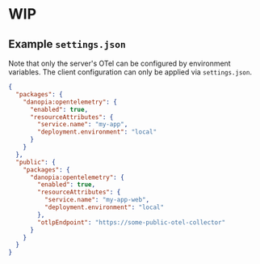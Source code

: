 # WIP

## Example `settings.json`

Note that only the server's OTel can be configured by environment variables.
The client configuration can only be applied via `settings.json`.

```json
{
  "packages": {
    "danopia:opentelemetry": {
      "enabled": true,
      "resourceAttributes": {
        "service.name": "my-app",
        "deployment.environment": "local"
      }
    }
  },
  "public": {
    "packages": {
      "danopia:opentelemetry": {
        "enabled": true,
        "resourceAttributes": {
          "service.name": "my-app-web",
          "deployment.environment": "local"
        },
        "otlpEndpoint": "https://some-public-otel-collector"
      }
    }
  }
}
```
